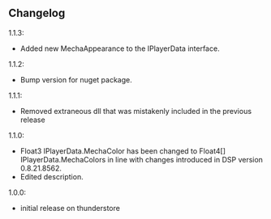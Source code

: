## Changelog

1.1.3:

- Added new MechaAppearance to the IPlayerData interface.

1.1.2:

- Bump version for nuget package.

1.1.1:

- Removed extraneous dll that was mistakenly included in the previous release

1.1.0:

- Float3 IPlayerData.MechaColor has been changed to Float4[] IPlayerData.MechaColors in line with changes introduced in DSP version 0.8.21.8562.
- Edited description.

1.0.0:

- initial release on thunderstore
